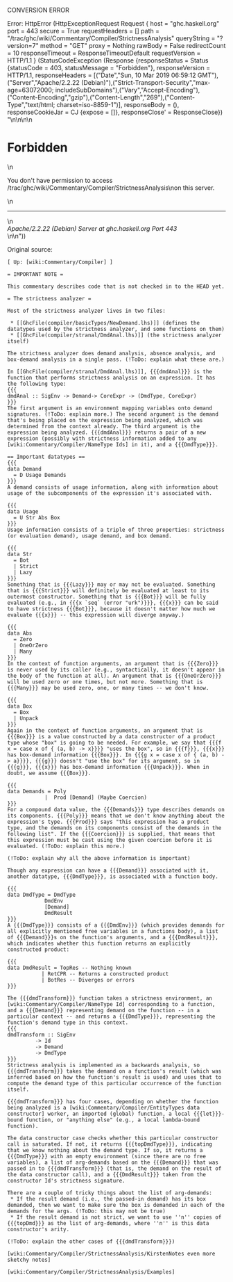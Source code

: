 CONVERSION ERROR

Error: HttpError (HttpExceptionRequest Request {
  host                 = "ghc.haskell.org"
  port                 = 443
  secure               = True
  requestHeaders       = []
  path                 = "/trac/ghc/wiki/Commentary/Compiler/StrictnessAnalysis"
  queryString          = "?version=7"
  method               = "GET"
  proxy                = Nothing
  rawBody              = False
  redirectCount        = 10
  responseTimeout      = ResponseTimeoutDefault
  requestVersion       = HTTP/1.1
}
 (StatusCodeException (Response {responseStatus = Status {statusCode = 403, statusMessage = "Forbidden"}, responseVersion = HTTP/1.1, responseHeaders = [("Date","Sun, 10 Mar 2019 06:59:12 GMT"),("Server","Apache/2.2.22 (Debian)"),("Strict-Transport-Security","max-age=63072000; includeSubDomains"),("Vary","Accept-Encoding"),("Content-Encoding","gzip"),("Content-Length","269"),("Content-Type","text/html; charset=iso-8859-1")], responseBody = (), responseCookieJar = CJ {expose = []}, responseClose' = ResponseClose}) "<!DOCTYPE HTML PUBLIC \"-//IETF//DTD HTML 2.0//EN\">\n<html><head>\n<title>403 Forbidden</title>\n</head><body>\n<h1>Forbidden</h1>\n<p>You don't have permission to access /trac/ghc/wiki/Commentary/Compiler/StrictnessAnalysis\non this server.</p>\n<hr>\n<address>Apache/2.2.22 (Debian) Server at ghc.haskell.org Port 443</address>\n</body></html>\n"))

Original source:

```trac
[ Up: [wiki:Commentary/Compiler] ]

= IMPORTANT NOTE =

This commentary describes code that is not checked in to the HEAD yet.

= The strictness analyzer =

Most of the strictness analyzer lives in two files:

 * [[GhcFile(compiler/basicTypes/NewDemand.lhs)]] (defines the datatypes used by the strictness analyzer, and some functions on them)
 * [[GhcFile(compiler/stranal/DmdAnal.lhs)]] (the strictness analyzer itself)

The strictness analyzer does demand analysis, absence analysis, and box-demand analysis in a single pass. (!ToDo: explain what these are.)

In [[GhcFile(compiler/stranal/DmdAnal.lhs)]], {{{dmdAnal}}} is the function that performs strictness analysis on an expression. It has the following type:
{{{
dmdAnal :: SigEnv -> Demand-> CoreExpr -> (DmdType, CoreExpr)
}}}
The first argument is an environment mapping variables onto demand signatures. (!ToDo: explain more.) The second argument is the demand that's being placed on the expression being analyzed, which was determined from the context already. The third argument is the expression being analyzed. {{{dmdAnal}}} returns a pair of a new expression (possibly with strictness information added to any [wiki:Commentary/Compiler/NameType Ids] in it), and a {{{DmdType}}}.

== Important datatypes ==
{{{
data Demand
  = D Usage Demands    
}}}
A demand consists of usage information, along with information about usage of the subcomponents of the expression it's associated with.

{{{
data Usage
  = U Str Abs Box        
}}}
Usage information consists of a triple of three properties: strictness (or evaluation demand), usage demand, and box demand.

{{{
data Str 
  = Bot                 
  | Strict       
  | Lazy           
}}}
Something that is {{{Lazy}}} may or may not be evaluated. Something that is {{{Strict}}} will definitely be evaluated at least to its outermost constructor. Something that is {{{Bot}}} will be fully evaluated (e.g., in {{{x `seq` (error "urk")}}}, {{{x}}} can be said to have strictness {{{Bot}}}, because it doesn't matter how much we evaluate {{{x}}} -- this expression will diverge anyway.)

{{{
data Abs
  = Zero     
  | OneOrZero     
  | Many       
}}}
In the context of function arguments, an argument that is {{{Zero}}} is never used by its caller (e.g., syntactically, it doesn't appear in the body of the function at all). An argument that is {{{OneOrZero}}} will be used zero or one times, but not more. Something that is {{{Many}}} may be used zero, one, or many times -- we don't know.

{{{
data Box
  = Box  
  | Unpack  
}}}
Again in the context of function arguments, an argument that is {{{Box}}} is a value constructed by a data constructor of a product type whose "box" is going to be needed. For example, we say that {{{f x = case x of { (a, b) -> x}}}} "uses the box", so in {{{f}}}, {{{x}}} has box-demand information {{{Box}}}. In {{{g x = case x of { (a, b) -> a}}}}, {{{g}}} doesn't "use the box" for its argument, so in {{{g}}}, {{{x}}} has box-demand information {{{Unpack}}}. When in doubt, we assume {{{Box}}}.

{{{
data Demands = Poly          
            |  Prod [Demand] (Maybe Coercion)
}}}
For a compound data value, the {{{Demands}}} type describes demands on its components. {{{Poly}}} means that we don't know anything about the expression's type. {{{Prod}}} says "this expression has a product type, and the demands on its components consist of the demands in the following list". If the {{{Coercion}}} is supplied, that means that this expression must be cast using the given coercion before it is evaluated. (!ToDo: explain this more.)

(!ToDo: explain why all the above information is important)

Though any expression can have a {{{Demand}}} associated with it, another datatype, {{{DmdType}}}, is associated with a function body.

{{{
data DmdType = DmdType 
		    DmdEnv	
		    [Demand]	
		    DmdResult
}}}
A {{{DmdType}}} consists of a {{{DmdEnv}}} (which provides demands for all explicitly mentioned free variables in a functions body), a list of {{{Demand}}}s on the function's arguments, and a {{{DmdResult}}}, which indicates whether this function returns an explicitly constructed product:

{{{
data DmdResult = TopRes	-- Nothing known	
	       | RetCPR	-- Returns a constructed product
	       | BotRes	-- Diverges or errors
}}}

The {{{dmdTransform}}} function takes a strictness environment, an [wiki:Commentary/Compiler/NameType Id] corresponding to a function, and a {{{Demand}}} representing demand on the function -- in a particular context -- and returns a {{{DmdType}}}, representing the function's demand type in this context.
{{{
dmdTransform :: SigEnv		
	     -> Id		
	     -> Demand		
	     -> DmdType		
}}}
Strictness analysis is implemented as a backwards analysis, so {{{dmdTransform}}} takes the demand on a function's result (which was inferred based on how the function's result is used) and uses that to compute the demand type of this particular occurrence of the function itself.

{{{dmdTransform}}} has four cases, depending on whether the function being analyzed is a [wiki:Commentary/Compiler/EntityTypes data constructor] worker, an imported (global) function, a local {{{let}}}-bound function, or "anything else" (e.g., a local lambda-bound function).

The data constructor case checks whether this particular constructor call is saturated. If not, it returns {{{topDmdType}}}, indicating that we know nothing about the demand type. If so, it returns a {{{DmdType}}} with an empty environment (since there are no free variables), a list of arg-demands based on the {{{Demand}}} that was passed in to {{{dmdTransform}}} (that is, the demand on the result of the data constructor call), and a {{{DmdResult}}} taken from the constructor Id's strictness signature.

There are a couple of tricky things about the list of arg-demands:
 * If the result demand (i.e., the passed-in demand) has its box demanded, then we want to make sure the box is demanded in each of the demands for the args. (!ToDo: this may not be true)
 * If the result demand is not strict, we want to use ''n'' copies of {{{topDmd}}} as the list of arg-demands, where ''n'' is this data constructor's arity.

(!ToDo: explain the other cases of {{{dmdTransform}}})

[wiki:Commentary/Compiler/StrictnessAnalysis/KirstenNotes even more sketchy notes]

[wiki:Commentary/Compiler/StrictnessAnalysis/Examples]
```
